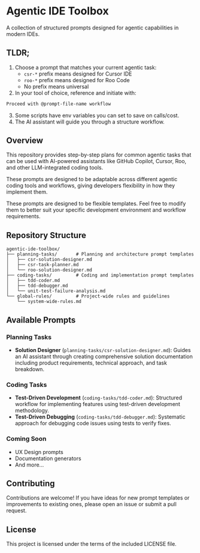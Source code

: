 # Agentic IDE Toolbox

A collection of structured prompts designed for agentic capabilities in modern IDEs.

## TLDR;

1. Choose a prompt that matches your current agentic task:
   - `csr-*` prefix means designed for Cursor IDE
   - `roo-*` prefix means designed for Roo Code
   - No prefix means universal
2. In your tool of choice, reference and initiate with:

```markdown
Proceed with @prompt-file-name workflow
```

3. Some scripts have env variables you can set to save on calls/cost.
4. The AI assistant will guide you through a structure workflow.

## Overview

This repository provides step-by-step plans for common agentic tasks that can be used with AI-powered assistants like GitHub Copilot, Cursor, Roo, and other LLM-integrated coding tools.

These prompts are designed to be adaptable across different agentic coding tools and workflows, giving developers flexibility in how they implement them.

These prompts are designed to be flexible templates. Feel free to modify them to better suit your specific development environment and workflow requirements.

## Repository Structure

```
agentic-ide-toolbox/
├── planning-tasks/       # Planning and architecture prompt templates
│   ├── csr-solution-designer.md
│   ├── csr-task-planner.md
│   └── roo-solution-designer.md
├── coding-tasks/         # Coding and implementation prompt templates
│   ├── tdd-coder.md
│   ├── tdd-debugger.md
│   └── unit-test-failure-analysis.md
└── global-rules/         # Project-wide rules and guidelines
    └── system-wide-rules.md
```

## Available Prompts

### Planning Tasks

- **Solution Designer** (`planning-tasks/csr-solution-designer.md`): Guides an AI assistant through creating comprehensive solution documentation including product requirements, technical approach, and task breakdown.

### Coding Tasks

- **Test-Driven Development** (`coding-tasks/tdd-coder.md`): Structured workflow for implementing features using test-driven development methodology.
- **Test-Driven Debugging** (`coding-tasks/tdd-debugger.md`): Systematic approach for debugging code issues using tests to verify fixes.

### Coming Soon

- UX Design prompts
- Documentation generators
- And more...

## Contributing

Contributions are welcome! If you have ideas for new prompt templates or improvements to existing ones, please open an issue or submit a pull request.

## License

This project is licensed under the terms of the included LICENSE file.
